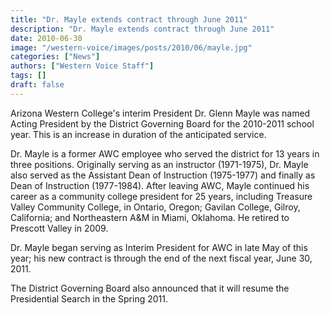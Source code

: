 ```yaml
---
title: "Dr. Mayle extends contract through June 2011"
description: "Dr. Mayle extends contract through June 2011"
date: 2010-06-30
image: "/western-voice/images/posts/2010/06/mayle.jpg"
categories: ["News"]
authors: ["Western Voice Staff"]
tags: []
draft: false
---
```

Arizona Western College's interim President Dr. Glenn Mayle was named Acting President by the District Governing Board for the 2010-2011 school year. This is an increase in duration of the anticipated service.

Dr. Mayle is a former AWC employee who served the district for 13 years in three positions. Originally serving as an instructor (1971-1975), Dr. Mayle also served as the Assistant Dean of Instruction (1975-1977) and finally as Dean of Instruction (1977-1984). After leaving AWC, Mayle continued his career as a community college president for 25 years, including Treasure Valley Community College, in Ontario, Oregon; Gavilan College, Gilroy, California; and Northeastern A&M in Miami, Oklahoma. He retired to Prescott Valley in 2009.

Dr. Mayle began serving as Interim President for AWC in late May of this year; his new contract is through the end of the next fiscal year, June 30, 2011.

The District Governing Board also announced that it will resume the Presidential Search in the Spring 2011.